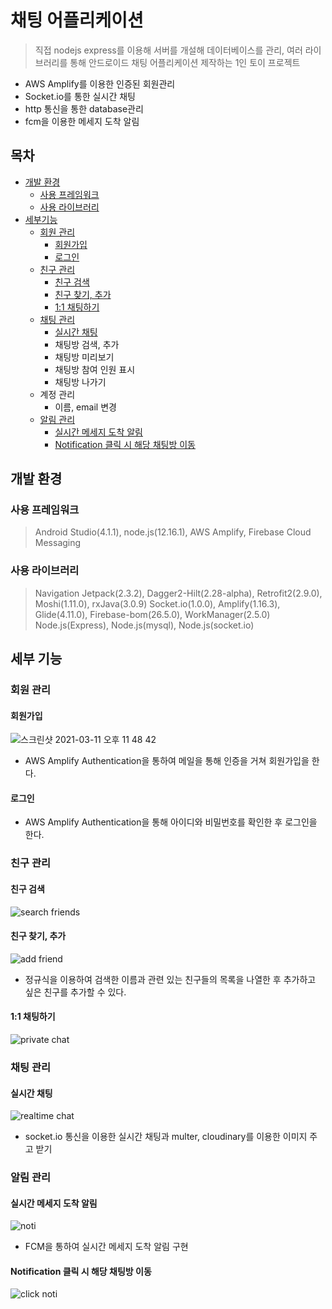 # 채팅 어플리케이션
> 직접 nodejs express를 이용해 서버를 개설해 데이터베이스를 관리, 여러 라이브러리를 통해 안드로이드 채팅 어플리케이션 제작하는 1인 토이 프로젝트  
- AWS Amplify를 이용한 인증된 회원관리  
- Socket.io를 통한 실시간 채팅  
- http 통신을 통한 database관리  
- fcm을 이용한 메세지 도착 알림  

## 목차  
- [개발 환경](#개발-환경)  
  - [사용 프레임워크](#사용-프레임워크)  
  - [사용 라이브러리](#사용-라이브러리)  
- [세부기능](#세부-기능)  
  - [회원 관리](#회원-관리)  
    - [회원가입](#회원가입)  
    - [로그인](#로그인)
  - [친구 관리](#친구-관리)  
    - [친구 검색](#친구-검색)  
    - [친구 찾기, 추가](#친구-찾기\,-추가)  
    - [1:1 채팅하기](#1\:1-채팅하기)  
  - [채팅 관리](#채팅-관리)  
    - [실시간 채팅](#실시간-채팅)  
    - 채팅방 검색, 추가    
    - 채팅방 미리보기  
    - 채팅방 참여 인원 표시  
    - 채팅방 나가기
  - 계정 관리  
    - 이름, email 변경  
  - [알림 관리](#알림-관리)  
    - [실시간 메세지 도착 알림](#실시간-메세지-도착-알림)  
    - [Notification 클릭 시 해당 채팅방 이동](#Notification-클릭-시-해당-채팅방-이동)  
    
## 개발 환경
### 사용 프레임워크  
> Android Studio(4.1.1), node.js(12.16.1), AWS Amplify, Firebase Cloud Messaging  

### 사용 라이브러리
> Navigation Jetpack(2.3.2), Dagger2-Hilt(2.28-alpha), Retrofit2(2.9.0), Moshi(1.11.0), rxJava(3.0.9)
> Socket.io(1.0.0), Amplify(1.16.3), Glide(4.11.0), Firebase-bom(26.5.0), WorkManager(2.5.0)
> Node.js(Express), Node.js(mysql), Node.js(socket.io)  
  
## 세부 기능  
### 회원 관리  
#### 회원가입  
![스크린샷 2021-03-11 오후 11 48 42](https://user-images.githubusercontent.com/48707020/110806580-8cf58180-82c5-11eb-8cc2-59f678f317de.png)  
- AWS Amplify Authentication을 통하여 메일을 통해 인증을 거쳐 회원가입을 한다.  
#### 로그인  
- AWS Amplify Authentication을 통해 아이디와 비밀번호를 확인한 후 로그인을 한다.  

### 친구 관리  
#### 친구 검색  
![search friends](https://user-images.githubusercontent.com/48707020/110806642-9aab0700-82c5-11eb-8fc3-3b0f1acadf6f.gif)  
  
#### 친구 찾기, 추가  
![add friend](https://user-images.githubusercontent.com/48707020/110806622-954dbc80-82c5-11eb-9bc3-ed7ebc8d8de7.gif)  
- 정규식을 이용하여 검색한 이름과 관련 있는 친구들의 목록을 나열한 후 추가하고 싶은 친구를 추가할 수 있다.  

#### 1:1 채팅하기
![private chat](https://user-images.githubusercontent.com/48707020/110807692-a64afd80-82c6-11eb-90a1-194b188e2b90.gif)  
  
### 채팅 관리
#### 실시간 채팅  
![realtime chat](https://user-images.githubusercontent.com/48707020/110809248-10b06d80-82c8-11eb-834e-7dd94fd65825.gif)  
- socket.io 통신을 이용한 실시간 채팅과 multer, cloudinary를 이용한 이미지 주고 받기  

### 알림 관리
#### 실시간 메세지 도착 알림
![noti](https://user-images.githubusercontent.com/48707020/110811887-76055e00-82ca-11eb-9f88-09689c379b0b.gif)  
- FCM을 통하여 실시간 메세지 도착 알림 구현  

#### Notification 클릭 시 해당 채팅방 이동  
![click noti](https://user-images.githubusercontent.com/48707020/110811362-fa0b1600-82c9-11eb-8c19-fd81b9b8275d.gif)
